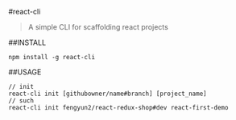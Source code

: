 #react-cli

>A simple CLI for scaffolding react projects

##INSTALL

```shell
npm install -g react-cli
```

##USAGE

```shell
// init
react-cli init [githubowner/name#branch] [project_name]
// such
react-cli init fengyun2/react-redux-shop#dev react-first-demo
```

